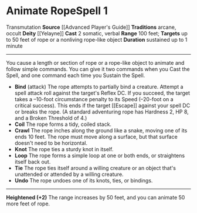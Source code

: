 ﻿---
actions: '[two-actions]'
area: null
bloodline: null
component:
- Somatic
- Verbal
cost: null
deity:
- '[[DATABASE/deity/Yelayne|Yelayne]]'
domain: null
duration: sustained up to 1 minute
element: null
heighten: '+2'
heighten_level: 1, 3, 5, 7, 9
id: '667'
lesson: null
level: '1'
mystery: null
name: Animate Rope
patron_theme: null
range: 100 feet
rarity: Common
requirement: null
saving_throw: null
school: Transmutation
source: '[[DATABASE/source/Advanced Player''s Guide|Advanced Player''s Guide]]'
target: up to 50 feet of rope or a nonliving rope-like object
tradition:
- Arcane
- Occult
trait:
- '[[DATABASE/trait/Transmutation|Transmutation]]'
trigger: null
type: Spell

---
# Animate Rope<span class="item-type">Spell 1</span>

<span class="item-trait">Transmutation</span>
**Source** [[Advanced Player's Guide]] 
**Traditions** arcane, occult
**Deity** [[Yelayne]]
**Cast** <span class="action-icon">2</span> somatic, verbal
**Range** 100 feet; **Targets** up to 50 feet of rope or a nonliving rope-like object
**Duration** sustained up to 1 minute

---
You cause a length or section of rope or a rope-like object to animate and follow simple commands. You can give it two commands when you Cast the Spell, and one command each time you Sustain the Spell.

* **Bind** (attack) The rope attempts to partially bind a creature. Attempt a spell attack roll against the target's Reflex DC. If you succeed, the target takes a –10-foot circumstance penalty to its Speed (–20-foot on a critical success). This ends if the target [[Escape]] against your spell DC or breaks the rope. (A standard adventuring rope has Hardness 2, HP 8, and a Broken Threshold of 4.)
* **Coil** The rope forms a tidy, coiled stack.
* **Crawl** The rope inches along the ground like a snake, moving one of its ends 10 feet. The rope must move along a surface, but that surface doesn't need to be horizontal.
* **Knot** The rope ties a sturdy knot in itself.
* **Loop** The rope forms a simple loop at one or both ends, or straightens itself back out.
* **Tie** The rope ties itself around a willing creature or an object that's unattended or attended by a willing creature.
* **Undo** The rope undoes one of its knots, ties, or bindings.

---
**Heightened (+2)** The range increases by 50 feet, and you can animate 50 more feet of rope.